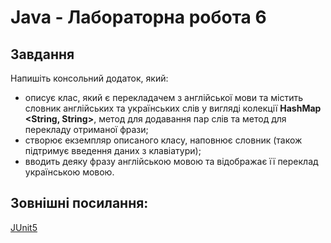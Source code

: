 # Java - Лабораторна робота 6

## Завдання

Напишіть консольний додаток, який:

- описує клас, який є перекладачем з англійської мови та містить словник англійських та українських слів у вигляді колекції **HashMap <String, String>**, метод для додавання пар слів та метод для перекладу отриманої фрази;
- створює екземпляр описаного класу, наповнює словник (також підтримує введення даних з клавіатури);
- вводить деяку фразу англійською мовою та відображає її переклад українською мовою.

## Зовнішні посилання:

[JUnit5](https://junit.org/junit5/)
